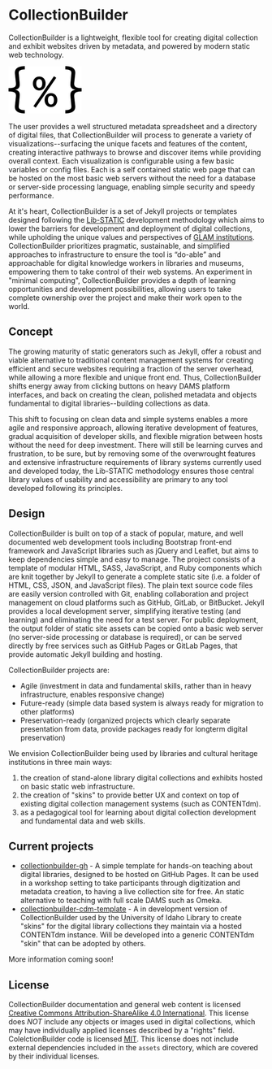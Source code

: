 # CollectionBuilder

CollectionBuilder is a lightweight, flexible tool for creating digital collection and exhibit websites driven by metadata, and powered by modern static web technology.

![collectionbuilder icon](images/collectionbuilder2.png)

The user provides a well structured metadata spreadsheet and a directory of digital files, that CollectionBuilder will process to generate a variety of visualizations--surfacing the unique facets and features of the content, creating interactive pathways to browse and discover items while providing overall context. 
Each visualization is configurable using a few basic variables or config files. 
Each is a self contained static web page that can be hosted on the most basic web servers without the need for a database or server-side processing language, enabling simple security and speedy performance. 

At it's heart, CollectionBuilder is a set of Jekyll projects or templates designed following the [Lib-STATIC](https://lib-static.github.io/) development methodology which aims to lower the barriers for development and deployment of digital collections, while upholding the unique values and perspectives of [GLAM institutions](https://en.wikipedia.org/wiki/GLAM_(industry_sector)). 
CollectionBuilder prioritizes pragmatic, sustainable, and simplified approaches to infrastructure to ensure the tool is “do-able” and approachable for digital knowledge workers in libraries and museums, empowering them to take control of their web systems.
An experiment in "minimal computing", CollectionBuilder provides a depth of learning opportunities and development possibilities, allowing users to take complete ownership over the project and make their work open to the world.

## Concept 

The growing maturity of static generators such as Jekyll, offer a robust and viable alternative to traditional content management systems for creating efficient and secure websites requiring a fraction of the server overhead, while allowing a more flexible and unique front end.
Thus, CollectionBuilder shifts energy away from clicking buttons on heavy DAMS platform interfaces, and back on creating the clean, polished metadata and objects fundamental to digital libraries--building collections as data.

This shift to focusing on clean data and simple systems enables a more agile and responsive approach, allowing iterative development of features, gradual acquisition of developer skills, and flexible migration between hosts without the need for deep investment. 
There will still be learning curves and frustration, to be sure, but by removing some of the overwrought features and extensive infrastructure requirements of library systems currently used and developed today, the Lib-STATIC methodology ensures those central library values of usability and accessibility are primary to any tool developed following its principles.

## Design

CollectionBuilder is built on top of a stack of popular, mature, and well documented web development tools including Bootstrap front-end framework and JavaScript libraries such as jQuery and Leaflet, but aims to keep dependencies simple and easy to manage.
The project consists of a template of modular HTML, SASS, JavaScript, and Ruby components which are knit together by Jekyll to generate a complete static site (i.e. a folder of HTML, CSS, JSON, and JavaScript files).
The plain text source code files are easily version controlled with Git, enabling collaboration and project management on cloud platforms such as GitHub, GitLab, or BitBucket.
Jekyll provides a local development server, simplifying iterative testing (and learning) and eliminating the need for a test server.
For public deployment, the output folder of static site assets can be copied onto a basic web server (no server-side processing or database is required), or can be served directly by free services such as GitHub Pages or GitLab Pages, that provide automatic Jekyll building and hosting.

CollectionBuilder projects are:

- Agile (investment in data and fundamental skills, rather than in heavy infrastructure, enables responsive change)
- Future-ready (simple data based system is always ready for migration to other platforms)
- Preservation-ready (organized projects which clearly separate presentation from data, provide packages ready for longterm digital preservation)

We envision CollectionBuilder being used by libraries and cultural heritage institutions in three main ways: 

1. the creation of stand-alone library digital collections and exhibits hosted on basic static web infrastructure.
2. the creation of "skins" to provide better UX and context on top of existing digital collection management systems (such as CONTENTdm).
3. as a pedagogical tool for learning about digital collection development and fundamental data and web skills. 

## Current projects

- [collectionbuilder-gh](https://github.com/CollectionBuilder/collectionbuilder-gh) - A simple template for hands-on teaching about digital libraries, designed to be hosted on GitHub Pages. It can be used in a workshop setting to take participants through digitization and metadata creation, to having a live collection site for free. An static alternative to teaching with full scale DAMS such as Omeka.
- [collectionbuilder-cdm-template](https://github.com/uidaholib/collectionbuilder-cdm-template) - A in development version of CollectionBuilder used by the University of Idaho Library to create "skins" for the digital library collections they maintain via a hosted CONTENTdm instance. Will be developed into a generic CONTENTdm "skin" that can be adopted by others. 

More information coming soon!

## License

CollectionBuilder documentation and general web content is licensed [Creative Commons Attribution-ShareAlike 4.0 International](http://creativecommons.org/licenses/by-sa/4.0/). 
This license does *NOT* include any objects or images used in digital collections, which may have individually applied licenses described by a "rights" field.
ColelctionBuilder code is licensed [MIT](https://github.com/CollectionBuilder/collectionbuilder.github.io/blob/master/LICENSE). 
This license does not include external dependencies included in the `assets` directory, which are covered by their individual licenses.

